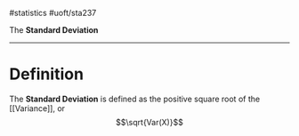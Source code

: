 #statistics #uoft/sta237 

The **Standard Deviation**

---
# Definition
The **Standard Deviation** is defined as the positive square root of the [[Variance]], or$$\sqrt{Var(X)}$$ 